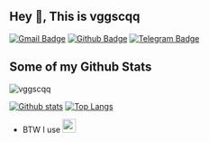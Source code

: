 ## Hey 👋, This is vggscqq
[![Gmail Badge](https://img.shields.io/badge/-vggscqq@gmail.com-c14438?style=flat&logo=Gmail&logoColor=white&link=mailto:vggscqq@gmail.com)](mailto:vggscqq@gmail.com) [![Github Badge](https://img.shields.io/badge/-vggscqq-grey?style=flat&logo=github&logoColor=white&link=https://github.com/vggscqq/)](https://www.github.com/vggscqq/) [![Telegram Badge](https://raw.githubusercontent.com/Patrolavia/telegram-badge/8fe3382b3fd3a1c533ba270e608035a27e430c2e/ask.svg)](https://t.me/nmcli)
## Some of my Github Stats
<p align=left> <img src=https://komarev.com/ghpvc/?username=vggscqq alt=vggscqq /> </p>

[![Github stats](https://github-readme-stats.vercel.app/api?username=vggscqq&show_icons=true&include_all_commits=true)](https://github.com/vggscqq/github-readme-stats)
[![Top Langs](https://github-readme-stats.vercel.app/api/top-langs/?username=vggscqq&layout=compact)](https://github.com/vggscqq/github-readme-stats)

- BTW I use <img height="24" width="24" src="https://icons.iconarchive.com/icons/papirus-team/papirus-apps/256/distributor-logo-archlinux-icon.png" />

<!--
**vggscqq/vggscqq** is a ✨ _special_ ✨ repository because its `README.md` (this file) appears on your GitHub profile.

Here are some ideas to get you started:

- 🔭 I’m currently working on ...
- 🌱 I’m currently learning ...
- 👯 I’m looking to collaborate on ...
- 🤔 I’m looking for help with ...
- 💬 Ask me about ...
- 📫 How to reach me: ...
- 😄 Pronouns: ...
- ⚡ Fun fact: ...
-->

